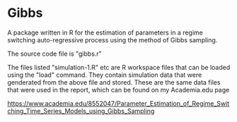 Gibbs
=====

A package written in R for the estimation of parameters in a regime switching auto-regressive process using the method
of Gibbs sampling.

The source code file is "gibbs.r"

The files listed "simulation-1.R" etc are R workspace files that can be loaded using the "load" command. They contain
simulation data that were genderated from the above file and stored. These are the same data files that were used in
the report, which can be found on my Academia.edu page 

https://www.academia.edu/8552047/Parameter_Estimation_of_Regime_Switching_Time_Series_Models_using_Gibbs_Sampling

